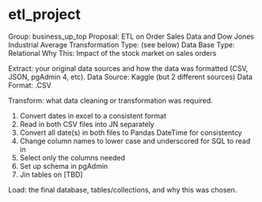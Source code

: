 # etl_project

Group: business_up_top
Proposal: ETL on Order Sales Data and Dow Jones Industrial Average
Transformation Type: (see below) Data Base Type: Relational Why This: Impact of the stock market on sales orders

Extract: your original data sources and how the data was formatted (CSV, JSON, pgAdmin 4, etc). 
Data Source: Kaggle (but 2 different sources) 
Data Format: .CSV

Transform: what data cleaning or transformation was required.
1. Convert dates in excel to a consistent format
2. Read in both CSV files into JN separately
3. Convert all date(s) in both files to Pandas DateTime for consistentcy
4. Change column names to lower case and underscored for SQL to read in
5. Select only the columns needed
6. Set up schema in pgAdmin
7. Jin tables on [TBD]

Load: the final database, tables/collections, and why this was chosen.
